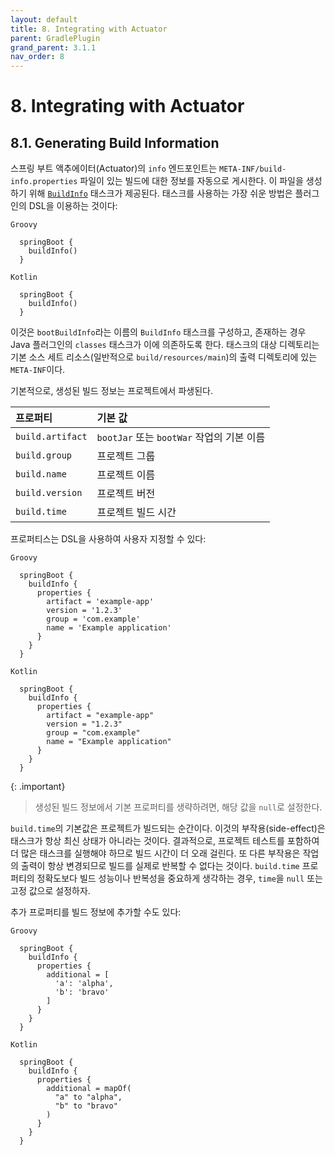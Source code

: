```yaml
---
layout: default
title: 8. Integrating with Actuator
parent: GradlePlugin
grand_parent: 3.1.1
nav_order: 8
---
```



# 8. Integrating with Actuator


## 8.1. Generating Build Information
스프링 부트 액추에이터(Actuator)의 `info` 엔드포인트는 `META-INF/build-info.properties` 파일이 있는 빌드에 대한 정보를 자동으로 게시한다. 이 파일을 생성하기 위해 [`BuildInfo`](https://docs.spring.io/spring-boot/docs/2.7.12/gradle-plugin/api/org/springframework/boot/gradle/tasks/buildinfo/BuildInfo.html) 태스크가 제공된다. 태스크를 사용하는 가장 쉬운 방법은 플러그인의 DSL을 이용하는 것이다:

`Groovy`
```
  springBoot {
    buildInfo()
  }
```
`Kotlin`
```
  springBoot {
    buildInfo()
  }
```

이것은 `bootBuildInfo`라는 이름의 `BuildInfo` 태스크를 구성하고, 존재하는 경우 Java 플러그인의 `classes` 태스크가 이에 의존하도록 한다. 태스크의 대상 디렉토리는 기본 소스 세트 리소스(일반적으로 `build/resources/main`)의 출력 디렉토리에 있는 `META-INF`이다. 

기본적으로, 생성된 빌드 정보는 프로젝트에서 파생된다.

|프로퍼티|기본 값|
|:--|:--|
|`build.artifact`|`bootJar` 또는 `bootWar` 작업의 기본 이름|
|`build.group`|프로젝트 그룹|
|`build.name`|프로젝트 이름|
|`build.version`|프로젝트 버전|
|`build.time`|프로젝트 빌드 시간|


프로퍼티스는 DSL을 사용하여 사용자 지정할 수 있다:

`Groovy`
```
  springBoot {
    buildInfo {
      properties {
        artifact = 'example-app'
        version = '1.2.3'
        group = 'com.example'
        name = 'Example application'
      } 
    }
  }
```
`Kotlin`
```
  springBoot {
    buildInfo {
      properties {
        artifact = "example-app"
        version = "1.2.3"
        group = "com.example"
        name = "Example application"
      } 
    }
  }
```

{: .important}
>생성된 빌드 정보에서 기본 프로퍼티를 생략하려면, 해당 값을 `null`로 설정한다.

`build.time`의 기본값은 프로젝트가 빌드되는 순간이다. 이것의 부작용(side-effect)은 태스크가 항상 최신 상태가 아니라는 것이다. 결과적으로, 프로젝트 테스트를 포함하여 더 많은 태스크를 실행해야 하므로 빌드 시간이 더 오래 걸린다. 또 다른 부작용은 작업의 출력이 항상 변경되므로 빌드를 실제로 반복할 수 없다는 것이다. `build.time` 프로퍼티의 정확도보다 빌드 성능이나 반복성을 중요하게 생각하는 경우, `time`을 `null` 또는 고정 값으로 설정하자.

추가 프로퍼티를 빌드 정보에 추가할 수도 있다:

`Groovy`
```
  springBoot {
    buildInfo {
      properties {
        additional = [
          'a': 'alpha',
          'b': 'bravo'
        ]
      } 
    }
  }
```
`Kotlin`
```
  springBoot {
    buildInfo {
      properties {
        additional = mapOf(
          "a" to "alpha",
          "b" to "bravo"
        )
      }
    }
  }
```